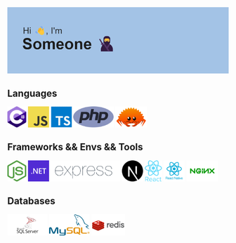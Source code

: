 <img src="/header.png" />

## Languages
<img src="/csharp.png" title="C#" alt="C#" height="48px" />
<img src="/js.png" title="JavaScript" alt="JavaScript" height="48px" />
<img src="/ts.png" title="TypeScript" alt="TypeScript" height="48px" />
<img src="/php.png" title="PHP" alt="PHP" height="48px" />
<img src="/rust.png" title="Rust" alt="Rust" height="48px" />

## Frameworks && Envs && Tools
<img src="/nodejs.png" title="Node JS" alt="Node JS" height="48px" />
<img src="/.net.png" title=".NET" alt=".NET" height="48px" />
<img src="/express.png" title="Express JS" alt="Express JS" height="48px" />
<img src="/next.png" title="NextJS" alt="NextJS" height="48px" />
<img src="/react.png" title="ReactJS" alt="ReactJS" height="48px" />
<img src="/react-native.webp" title="React-Native" alt="React-Native" height="48px" />
<img src="/nginx.png" title="NGINX" alt="NGINX" height="48px" />

## Databases
<img src="/mssql.png" title="MSSQL" alt="MSSQL" height="48px" />
<img src="/mysql.webp" title="MySQL" alt="MySQL" height="48px" />
<img src="/redis.png" title="Redis" alt="Redis" height="48px" />
